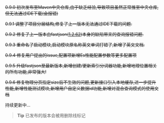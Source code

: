 ~~0.9.0 初次发布至Maven中央仓库,由于缺乏经验,导致项目虽然正常推至中央仓库,但无法通过IDE下载(会报错)~~

~~0.9.1 调整了项目分层结构,修复了上一版本无法通过IDE下载的问题.~~

~~0.9.2 修复了上一版本由fastjson(~~[~~1.2.62~~](https://github.com/alibaba/fastjson/issues/2780)~~)本身的缺陷带来的查询报错问题.~~

~~0.9.3 重命名了启动模块,启动模块原名称英文单词打错了,新增了英文文档.~~

~~0.9.4 修复用户提出的issue,配置项新增Es性能配置参数等更多配置项~~

~~0.9.5 升级fastjson至最新版本,新增创建/更新索引分词器功能,新增地理位置相关的所有功能,非常强大!~~

~~0.9.6 修复物理分页指定size后不生效的问题,更新接口引入本地缓存,进一步提升性能,新增性能测试模块,新增用户自定义数据id功能,新增对混合查询模式的使用文档~~

持续更新中...

> **Tip**
> 已发布的版本会被用删除线标记

